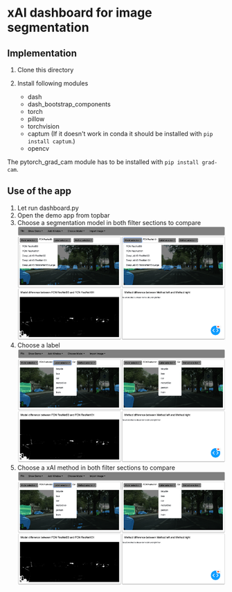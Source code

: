 # xAI dashboard for image segmentation

## Implementation

1. Clone this directory
2. Install following modules

    - dash
    - dash_bootstrap_components
    - torch
    - pillow
    - torchvision
    - captum (If it doesn't work in conda it should be installed with `pip install captum`.)
    - opencv

The pytorch_grad_cam module has to be installed with `pip install grad-cam`.

## Use of the app
1. Let run dashboard.py
2. Open the demo app from topbar
3. Choose a segmentation model in both filter sections to compare
![PNG](/assets/images/model_selection.png)
4. Choose a label
![PNG](/assets/images/label_selection.png)
5. Choose a xAI method in both filter sections to compare
![PNG](/assets/images/label_selection.png)

